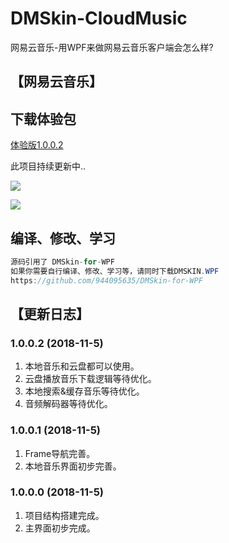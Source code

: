 # DMSkin-CloudMusic
网易云音乐-用WPF来做网易云音乐客户端会怎么样?
## 【网易云音乐】

## 下载体验包
[体验版1.0.0.2](https://github.com/944095635/DMSkin-CloudMusic/releases/download/1.0.0.2/demo.zip)

此项目持续更新中..

<Image src='https://raw.githubusercontent.com/944095635/DMSkin-CloudMusic/master/Screenshot/demo1002.png'></Image>

<Image src='https://raw.githubusercontent.com/944095635/DMSkin-CloudMusic/master/Screenshot/demo1001.png'></Image>

## 编译、修改、学习
````csharp
源码引用了 DMSkin-for-WPF 
如果你需要自行编译、修改、学习等，请同时下载DMSKIN.WPF
https://github.com/944095635/DMSkin-for-WPF
````

## 【更新日志】

### 1.0.0.2 (2018-11-5)
1. 本地音乐和云盘都可以使用。
2. 云盘播放音乐下载逻辑等待优化。
3. 本地搜索&缓存音乐等待优化。
3. 音频解码器等待优化。

### 1.0.0.1 (2018-11-5)
1. Frame导航完善。
2. 本地音乐界面初步完善。

### 1.0.0.0 (2018-11-5)
1. 项目结构搭建完成。
2. 主界面初步完成。

